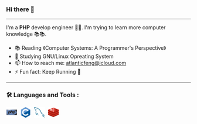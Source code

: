 ### Hi there 👋

---

I'm a **PHP** develop engineer 🧑‍💻. I'm trying to learn more computer knowledge 📚︎📚︎.

- 📚︎ Reading 《Computer Systems: A Programmer's Perspective》
- 🧐 Studying GNU/Linux Opreating System
- 📫 How to reach me: atlanticfeng@icloud.com
- ⚡ Fun fact: Keep Running 🏃

---

### :hammer_and_wrench: Languages and Tools :

<div>
  <img src="https://github.com/devicons/devicon/blob/master/icons/php/php-original.svg" title="PHP" alt="PHP" width="30" height="30"/>&nbsp;
  <img src="https://github.com/devicons/devicon/blob/master/icons/c/c-original.svg" title="C" alt="C" width="30" height="30"/>&nbsp;
  <img src="https://github.com/devicons/devicon/blob/master/icons/mysql/mysql-original.svg" title="MySQL" alt="MySQL" width="30" height="30"/>&nbsp;
  <img src="https://github.com/devicons/devicon/blob/master/icons/redis/redis-original.svg" title="Redis" alt="Redis" width="30" height="30"/>&nbsp;
</div>

<!--[![Top Langs](https://github-readme-stats.vercel.app/api/top-langs/?username=AtlanticF&layout=compact&theme=vision-friendly-dark)](https://github.com/anuraghazra/github-readme-stats)-->

<!--
**AtlanticF/AtlanticF** is a ✨ _special_ ✨ repository because its `README.md` (this file) appears on your GitHub profile.

Here are some ideas to get you started:

- 🔭 I’m currently working on ...
- 🌱 I’m currently learning ...
- 👯 I’m looking to collaborate on ...
- 🤔 I’m looking for help with ...
- 💬 Ask me about ...
- 📫 How to reach me: ...
- 😄 Pronouns: ...
- ⚡ Fun fact: ...
-->
